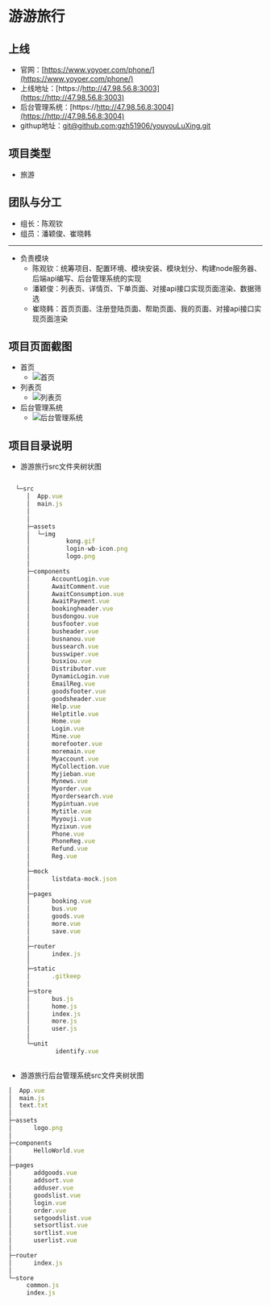 # 游游旅行

## 上线
   * 官网：[https://www.yoyoer.com/phone/](https://www.yoyoer.com/phone/)    
   * 上线地址：[https://http://47.98.56.8:3003](https://http://47.98.56.8:3003)
   * 后台管理系统：[https://http://47.98.56.8:3004](https://http://47.98.56.8:3004) 
   * githup地址：[git@github.com:gzh51906/youyouLuXing.git](git@github.com:gzh51906/youyouLuXing.git)  

## 项目类型
   * 旅游

## 团队与分工
   * 组长：陈观钦
   * 组员：潘颖俊、崔晓韩
   ---
   * 负责模块
       * 陈观钦：统筹项目、配置环境、模块安装、模块划分、构建node服务器、后端api编写、后台管理系统的实现
       * 潘颖俊：列表页、详情页、下单页面、对接api接口实现页面渲染、数据筛选
       * 崔晓韩：首页页面、注册登陆页面、帮助页面、我的页面、对接api接口实现页面渲染

## 项目页面截图
   * 首页
       * ![首页](./home.png)
   * 列表页
       * ![列表页](./list.png)
   * 后台管理系统
       * ![后台管理系统](./after1.png)

## 项目目录说明
   * 游游旅行src文件夹树状图
   ```js

     └─src
        │  App.vue
        │  main.js
        │  
        │  
        ├─assets
        │  └─img
        │          kong.gif
        │          login-wb-icon.png
        │          logo.png
        │          
        ├─components
        │      AccountLogin.vue        
        │      AwaitComment.vue         
        │      AwaitConsumption.vue    
        │      AwaitPayment.vue
        │      bookingheader.vue
        │      busdongou.vue
        │      busfooter.vue
        │      busheader.vue
        │      busnanou.vue
        │      bussearch.vue
        │      busswiper.vue
        │      busxiou.vue
        │      Distributor.vue
        │      DynamicLogin.vue
        │      EmailReg.vue
        │      goodsfooter.vue
        │      goodsheader.vue
        │      Help.vue
        │      Helptitle.vue
        │      Home.vue
        │      Login.vue
        │      Mine.vue
        │      morefooter.vue
        │      moremain.vue
        │      Myaccount.vue
        │      MyCollection.vue
        │      Myjieban.vue
        │      Mynews.vue
        │      Myorder.vue
        │      Myordersearch.vue
        │      Mypintuan.vue
        │      Mytitle.vue
        │      Myyouji.vue
        │      Myzixun.vue
        │      Phone.vue
        │      PhoneReg.vue
        │      Refund.vue
        │      Reg.vue
        │      
        ├─mock
        │      listdata-mock.json
        │      
        ├─pages
        │      booking.vue
        │      bus.vue
        │      goods.vue
        │      more.vue
        │      save.vue
        │      
        ├─router
        │      index.js
        │      
        ├─static
        │      .gitkeep
        │      
        ├─store
        │      bus.js
        │      home.js
        │      index.js
        │      more.js
        │      user.js
        │      
        └─unit
                identify.vue
        
   ```

   * 游游旅行后台管理系统src文件夹树状图
   ```js
  │  App.vue
│  main.js
│  text.txt
│  
├─assets
│      logo.png
│      
├─components
│      HelloWorld.vue
│      
├─pages
│      addgoods.vue
│      addsort.vue
│      adduser.vue
│      goodslist.vue
│      login.vue
│      order.vue
│      setgoodslist.vue
│      setsortlist.vue
│      sortlist.vue
│      userlist.vue
│      
├─router
│      index.js
│      
└─store
        common.js
        index.js
   ```
  
  

